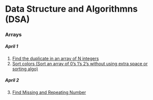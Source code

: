 # Data Structure and Algorithmns (DSA)
### Arrays
##### April 1
1. [Find the duplicate in an array of N integers](https://github.com/Rani-dha/DSA/tree/master/1%20Arrays/1%20Find%20the%20Duplicate%20number)
2. [Sort colors (Sort an array of 0’s 1’s 2’s without using extra space or sorting algo)](https://github.com/Rani-dha/DSA/tree/master/1%20Arrays/Day%201/2%20Sort%20colors)

##### April 2
3. [Find Missing and Repeating Number](https://github.com/Rani-dha/DSA/tree/master/1%20Arrays/Day%202/Find%20Missing%20and%20Repeating)

